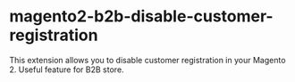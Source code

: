 # magento2-b2b-disable-customer-registration
This extension allows you to disable customer registration in your Magento 2. Useful feature for B2B store.
